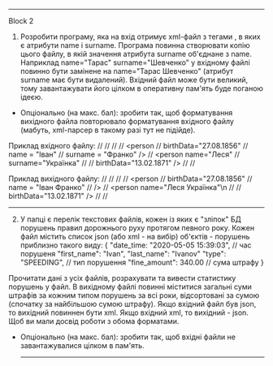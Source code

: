 ___________________________________________________________________________________________
Block 2

1. Розробити програму, яка на вхід отримує xml-файл з тегами <person>, в яких є атрибути name і surname.
   Програма повинна створювати копію цього файлу, в якій значення атрибута surname об'єднане з name.
   Наприклад name="Тарас" surname="Шевченко" у вхідному файлі повинно бути замінене на name="Тарас Шевченко" (атрибут surname має бути видалений).
   Вхідний файл може бути великий, тому завантажувати його цілком в оперативну пам'ять буде поганою ідеєю.
* Опціонально (на макс. бал): зробити так, щоб форматування вихідного файла повторювало форматування вхідного файлу (мабуть, xml-парсер в такому разі тут не підійде).

Приклад вхідного файлу:
//<persons>
//   <person name="Іван" surname="Котляревський" birthDate="09.09.1769" />
//   <person surname="Шевченко" name="Тарас" birthDate="09.03.1814" />
//   <person
//      birthData="27.08.1856"
//      name = "Іван"
//      surname = "Франко" />
//   <person name="Леся"
//         surname="Українка"
//
//         birthData="13.02.1871" />
//
//</persons>


Приклад вихідного файлу:
//<persons>
//   <person name="Іван Котляревський" birthDate="09.09.1769"  />
//   <person name="Тарас Шевченко" birthDate="09.03.1814" />
//   <person
//      birthData="27.08.1856"
//      name = "Іван Франко"
//     />
//   <person name="Леся Українка"\n
//
//         birthData="13.02.1871" />
//
//</persons>


___________________________________________________________________________________________

2. У папці є перелік текстових файлів, кожен із яких є "зліпок" БД порушень правил дорожнього руху протягом певного року.
   Кожен файл містить список json (або xml - на вибір) об'єктів - порушень приблизно такого виду:
   {
   "date_time: "2020-05-05 15:39:03", // час порушеня
   "first_name": "Ivan",
   "last_name": "Ivanov"
   "type": "SPEEDING", // тип порушення
   "fine_amount": 340.00 // сума штрафу
   }

Прочитати дані з усіх файлів, розрахувати та вивести статистику порушень у файл. В вихідному файлі повинні міститися загальні суми штрафів за кожним типом порушень за всі роки, відсортовані за сумою (спочатку за найбільшою сумою штрафу).
Якщо вхідний файл був json, то вихідний повиннен бути xml. Якщо вхідний xml, то вихідний - json. Щоб ви мали досвід роботи з обома форматами.
* Опціонально (на макс. бал): зробити так, щоб вхідні файли не завантажувалися цілком в пам'ять.

   ________________________________________________________________________________________
